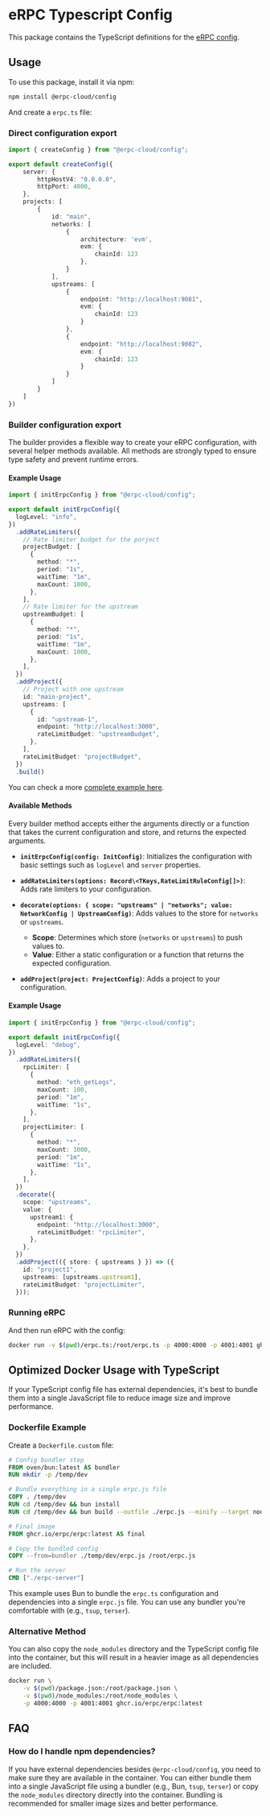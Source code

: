 # eRPC Typescript Config

This package contains the TypeScript definitions for the [eRPC config](https://github.com/erpc/erpc).

## Usage

To use this package, install it via npm:

```bash
npm install @erpc-cloud/config
```

And create a `erpc.ts` file:

### Direct configuration export

```typescript
import { createConfig } from "@erpc-cloud/config";

export default createConfig({
    server: {
        httpHostV4: "0.0.0.0",
        httpPort: 4000,
    },
    projects: [
        {
            id: "main",
            networks: [
                {
                    architecture: 'evm',
                    evm: {
                        chainId: 123
                    },
                }
            ],
            upstreams: [
                {
                    endpoint: "http://localhost:9081",
                    evm: {
                        chainId: 123
                    }
                },
                {
                    endpoint: "http://localhost:9082",
                    evm: {
                        chainId: 123
                    }
                }
            ]
        }
    ]
})
```

### Builder configuration export

The builder provides a flexible way to create your eRPC configuration, with several helper methods available. All methods are strongly typed to ensure type safety and prevent runtime errors.

#### Example Usage

```typescript
import { initErpcConfig } from "@erpc-cloud/config";

export default initErpcConfig({
  logLevel: "info",
})
  .addRateLimiters({
    // Rate limiter budget for the porject
    projectBudget: [
      {
        method: "*",
        period: "1s",
        waitTime: "1m",
        maxCount: 1000,
      },
    ],
    // Rate limiter for the upstream
    upstreamBudget: [
      {
        method: "*",
        period: "1s",
        waitTime: "1m",
        maxCount: 1000,
      },
    ],
  })
  .addProject({
    // Project with one upstream
    id: "main-project",
    upstreams: [
      {
        id: "upstream-1",
        endpoint: "http://localhost:3000",
        rateLimitBudget: "upstreamBudget",
      },
    ],
    rateLimitBudget: "projectBudget",
  })
  .build()
```

You can check a more [complete example here](/typescript/config/example/full.ts).

#### Available Methods

Every builder method accepts either the arguments directly or a function that takes the current configuration and store, and returns the expected arguments.

- **`initErpcConfig(config: InitConfig)`**: Initializes the configuration with basic settings such as `logLevel` and `server` properties.

- **`addRateLimiters(options: Record\<TKeys,RateLimitRuleConfig[]>)`**: Adds rate limiters to your configuration.

- **`decorate(options: { scope: "upstreams" | "networks"; value: NetworkConfig | UpstreamConfig)`**: Adds values to the store for `networks` or `upstreams`.

  - **Scope**: Determines which store (`networks` or `upstreams`) to push values to.
  - **Value**: Either a static configuration or a function that returns the expected configuration.

- **`addProject(project: ProjectConfig)`**: Adds a project to your configuration.

#### Example Usage

```typescript
import { initErpcConfig } from "@erpc-cloud/config";

export default initErpcConfig({
  logLevel: "debug",
})
  .addRateLimiters({
    rpcLimiter: [
      {
        method: "eth_getLogs",
        maxCount: 100,
        period: "1m",
        waitTime: "1s",
      },
    ],
    projectLimiter: [
      {
        method: "*",
        maxCount: 1000,
        period: "1m",
        waitTime: "1s",
      },
    ],
  })
  .decorate({
    scope: "upstreams",
    value: {
      upstream1: {
        endpoint: "http://localhost:3000",
        rateLimitBudget: "rpcLimiter",
      },
    },
  })
  .addProject(({ store: { upstreams } }) => ({
    id: "project1",
    upstreams: [upstreams.upstream1],
    rateLimitBudget: "projectLimiter",
  }));
```

### Running eRPC

And then run eRPC with the config:

```bash
docker run -v $(pwd)/erpc.ts:/root/erpc.ts -p 4000:4000 -p 4001:4001 ghcr.io/erpc/erpc:latest
```

## Optimized Docker Usage with TypeScript

If your TypeScript config file has external dependencies, it's best to bundle them into a single JavaScript file to reduce image size and improve performance.

### Dockerfile Example

Create a `Dockerfile.custom` file:

```dockerfile
# Config bundler step
FROM oven/bun:latest AS bundler
RUN mkdir -p /temp/dev

# Bundle everything in a single erpc.js file
COPY . /temp/dev
RUN cd /temp/dev && bun install
RUN cd /temp/dev && bun build --outfile ./erpc.js --minify --target node erpc.ts

# Final image
FROM ghcr.io/erpc/erpc:latest AS final

# Copy the bundled config
COPY --from=bundler ./temp/dev/erpc.js /root/erpc.js

# Run the server
CMD ["./erpc-server"]
```

This example uses Bun to bundle the `erpc.ts` configuration and dependencies into a single `erpc.js` file. You can use any bundler you're comfortable with (e.g., `tsup`, `terser`).

### Alternative Method

You can also copy the `node_modules` directory and the TypeScript config file into the container, but this will result in a heavier image as all dependencies are included.

```bash
docker run \
    -v $(pwd)/package.json:/root/package.json \
    -v $(pwd)/node_modules:/root/node_modules \
    -p 4000:4000 -p 4001:4001 ghcr.io/erpc/erpc:latest
```

## FAQ

### How do I handle npm dependencies?

If you have external dependencies besides `@erpc-cloud/config`, you need to make sure they are available in the container. You can either bundle them into a single JavaScript file using a bundler (e.g., Bun, `tsup`, `terser`) or copy the `node_modules` directory directly into the container. Bundling is recommended for smaller image sizes and better performance.

